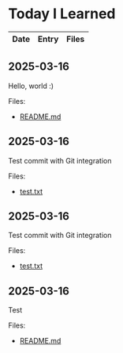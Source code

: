 # Today I Learned

| Date | Entry | Files |
| --- | --- | --- |

## 2025-03-16

Hello, world :)
<!-- notion-synced: true -->

Files:
- [README.md](files/2025-03-16_README.md)

## 2025-03-16

Test commit with Git integration

Files:
- [test.txt](files/2025-03-16_test.txt)

## 2025-03-16

Test commit with Git integration

Files:
- [test.txt](files/2025-03-16_test.txt)

## 2025-03-16

Test

Files:
- [README.md](files/2025-03-16_README.md)
